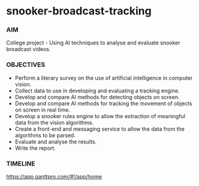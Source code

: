# snooker-broadcast-tracking

### AIM ###

College project - Using AI techniques to analyse and evaluate snooker broadcast videos.

### OBJECTIVES ###

* Perform a literary survey on the use of artificial intelligence in computer vision.
* Collect data to use in developing and evaluating a tracking engine.
* Develop and compare AI methods for detecting objects on screen.
* Develop and compare AI methods for tracking the movement of objects on screen in real time.
* Develop a snooker rules engine to allow the extraction of meaningful data from the vision algorithms. 
* Create a front-end and messaging service to allow the data from the algorithms to be parsed.
* Evaluate and analyse the results.
* Write the report. 

### TIMELINE ###

https://app.ganttpro.com/#!/app/home
